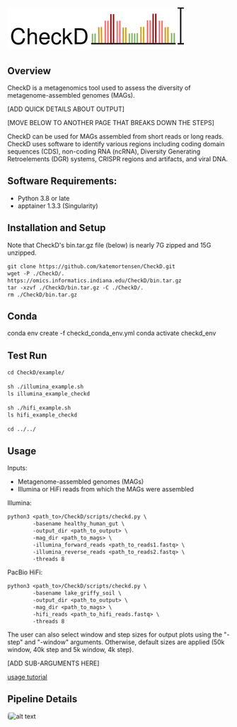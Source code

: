 # ![Logo](./diagrams/checkD_logo.drawio.png) 


## Overview

CheckD is a metagenomics tool used to assess the diversity of metagenome-assembled genomes (MAGs).

[ADD QUICK DETAILS ABOUT OUTPUT]

[MOVE BELOW TO ANOTHER PAGE THAT BREAKS DOWN THE STEPS]

 CheckD can be used for MAGs assembled from short reads or long reads. CheckD uses software to identify various regions including coding domain sequences (CDS), non-coding RNA (ncRNA), Diversity Generating Retroelements (DGR) systems, CRISPR regions and artifacts, and viral DNA. 

## Software Requirements: 
- Python 3.8 or late
- apptainer 1.3.3 (Singularity)


## Installation and Setup 

Note that CheckD's bin.tar.gz file (below) is nearly 7G zipped and 15G unzipped.

```
git clone https://github.com/katemortensen/CheckD.git
wget -P ./CheckD/. https://omics.informatics.indiana.edu/CheckD/bin.tar.gz
tar -xzvf ./CheckD/bin.tar.gz -C ./CheckD/.
rm ./CheckD/bin.tar.gz
```
## Conda

conda env create -f checkd_conda_env.yml 
conda activate checkd_env

## Test Run

```
cd CheckD/example/

sh ./illumina_example.sh
ls illumina_example_checkd

sh ./hifi_example.sh
ls hifi_example_checkd

cd ../../ 
```

## Usage

Inputs:
- Metagenome-assembled genomes (MAGs)
- Illumina or HiFi reads from which the MAGs were assembled


Illumina:

```
python3 <path_to>/CheckD/scripts/checkd.py \
        -basename healthy_human_gut \
        -output_dir <path_to_output> \
        -mag_dir <path_to_mags> \
        -illumina_forward_reads <path_to_reads1.fastq> \
        -illumina_reverse_reads <path_to_reads2.fastq> \
        -threads 8
```

PacBio HiFi:

```
python3 <path_to>/CheckD/scripts/checkd.py \
        -basename lake_griffy_soil \
        -output_dir <path_to_output> \
        -mag_dir <path_to_mags> \
        -hifi_reads <path_to_hifi_reads.fastq> \
        -threads 8
```

The user can also select window and step sizes for output plots using the "-step" and "-window" arguments. Otherwise, default sizes are applied (50k window, 40k step and 5k window, 4k step).

[ADD SUB-ARGUMENTS HERE]

[usage tutorial](https://github.com/katemortensen/Hypervariable-region-aware-co-assembly-of-metagenomes/blob/585052fb24fd959ab47ce077d4daa5e0ba7511d7/hypervar-pipeline/usage_tutorial.md)

## Pipeline Details

i![alt text](https://github.com/katemortensen/Hypervariable-region-aware-co-assembly-of-metagenomes/blob/9f18217452eb15362cc46c4c5fc05f9e9709498e/images/repeat_guided_spacer_disc_20220510-Page-1.drawio.png)
